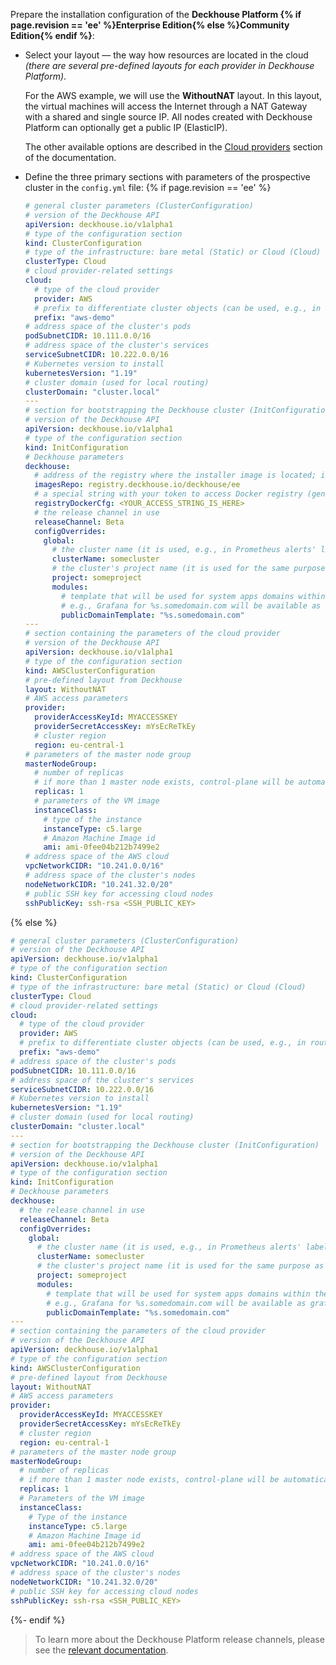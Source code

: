 Prepare the installation configuration of the **Deckhouse Platform {% if page.revision == 'ee' %}Enterprise Edition{% else %}Community Edition{% endif %}**:
- Select your layout — the way how resources are located in the cloud *(there are several pre-defined layouts for each provider in Deckhouse Platform)*.

  For the AWS example, we will use the **WithoutNAT** layout. In this layout, the virtual machines will access the Internet through a NAT Gateway with a shared and single source IP. All nodes created with Deckhouse Platform can optionally get a public IP (ElasticIP).

  The other available options are described in the [Cloud providers](https://early.deckhouse.io/en/documentation/v1/kubernetes.html) section of the documentation.

- Define the three primary sections with parameters of the prospective cluster in the `config.yml` file:
{% if page.revision == 'ee' %}
  ```yaml
  # general cluster parameters (ClusterConfiguration)
  # version of the Deckhouse API
  apiVersion: deckhouse.io/v1alpha1
  # type of the configuration section
  kind: ClusterConfiguration
  # type of the infrastructure: bare metal (Static) or Cloud (Cloud)
  clusterType: Cloud
  # cloud provider-related settings
  cloud:
    # type of the cloud provider
    provider: AWS
    # prefix to differentiate cluster objects (can be used, e.g., in routing)
    prefix: "aws-demo"
  # address space of the cluster's pods
  podSubnetCIDR: 10.111.0.0/16
  # address space of the cluster's services
  serviceSubnetCIDR: 10.222.0.0/16
  # Kubernetes version to install
  kubernetesVersion: "1.19"
  # cluster domain (used for local routing)
  clusterDomain: "cluster.local"
  ---
  # section for bootstrapping the Deckhouse cluster (InitConfiguration)
  # version of the Deckhouse API
  apiVersion: deckhouse.io/v1alpha1
  # type of the configuration section
  kind: InitConfiguration
  # Deckhouse parameters
  deckhouse:
    # address of the registry where the installer image is located; in this case, the default value for Deckhouse EE is set
    imagesRepo: registry.deckhouse.io/deckhouse/ee
    # a special string with your token to access Docker registry (generated automatically for your license token)
    registryDockerCfg: <YOUR_ACCESS_STRING_IS_HERE>
    # the release channel in use
    releaseChannel: Beta
    configOverrides:
      global:
        # the cluster name (it is used, e.g., in Prometheus alerts' labels)
        clusterName: somecluster
        # the cluster's project name (it is used for the same purpose as the cluster name)
        project: someproject
        modules:
          # template that will be used for system apps domains within the cluster
          # e.g., Grafana for %s.somedomain.com will be available as grafana.somedomain.com
          publicDomainTemplate: "%s.somedomain.com"
  ---
  # section containing the parameters of the cloud provider
  # version of the Deckhouse API
  apiVersion: deckhouse.io/v1alpha1
  # type of the configuration section
  kind: AWSClusterConfiguration
  # pre-defined layout from Deckhouse
  layout: WithoutNAT
  # AWS access parameters
  provider:
    providerAccessKeyId: MYACCESSKEY
    providerSecretAccessKey: mYsEcReTkEy
    # cluster region
    region: eu-central-1
  # parameters of the master node group
  masterNodeGroup:
    # number of replicas
    # if more than 1 master node exists, control-plane will be automatically deployed on all master nodes
    replicas: 1
    # parameters of the VM image
    instanceClass:
      # type of the instance
      instanceType: c5.large
      # Amazon Machine Image id
      ami: ami-0fee04b212b7499e2
  # address space of the AWS cloud
  vpcNetworkCIDR: "10.241.0.0/16"
  # address space of the cluster's nodes
  nodeNetworkCIDR: "10.241.32.0/20"
  # public SSH key for accessing cloud nodes
  sshPublicKey: ssh-rsa <SSH_PUBLIC_KEY>
  ```
{% else %}
  ```yaml
  # general cluster parameters (ClusterConfiguration)
  # version of the Deckhouse API
  apiVersion: deckhouse.io/v1alpha1
  # type of the configuration section
  kind: ClusterConfiguration
  # type of the infrastructure: bare metal (Static) or Cloud (Cloud)
  clusterType: Cloud
  # cloud provider-related settings
  cloud:
    # type of the cloud provider
    provider: AWS
    # prefix to differentiate cluster objects (can be used, e.g., in routing)
    prefix: "aws-demo"
  # address space of the cluster's pods
  podSubnetCIDR: 10.111.0.0/16
  # address space of the cluster's services
  serviceSubnetCIDR: 10.222.0.0/16
  # Kubernetes version to install
  kubernetesVersion: "1.19"
  # cluster domain (used for local routing)
  clusterDomain: "cluster.local"
  ---
  # section for bootstrapping the Deckhouse cluster (InitConfiguration)
  # version of the Deckhouse API
  apiVersion: deckhouse.io/v1alpha1
  # type of the configuration section
  kind: InitConfiguration
  # Deckhouse parameters
  deckhouse:
    # the release channel in use
    releaseChannel: Beta
    configOverrides:
      global:
        # the cluster name (it is used, e.g., in Prometheus alerts' labels)
        clusterName: somecluster
        # the cluster's project name (it is used for the same purpose as the cluster name)
        project: someproject
        modules:
          # template that will be used for system apps domains within the cluster
          # e.g., Grafana for %s.somedomain.com will be available as grafana.somedomain.com
          publicDomainTemplate: "%s.somedomain.com"
  ---
  # section containing the parameters of the cloud provider
  # version of the Deckhouse API
  apiVersion: deckhouse.io/v1alpha1
  # type of the configuration section
  kind: AWSClusterConfiguration
  # pre-defined layout from Deckhouse
  layout: WithoutNAT
  # AWS access parameters
  provider:
    providerAccessKeyId: MYACCESSKEY
    providerSecretAccessKey: mYsEcReTkEy
    # cluster region
    region: eu-central-1
  # parameters of the master node group
  masterNodeGroup:
    # number of replicas
    # if more than 1 master node exists, control-plane will be automatically deployed on all master nodes
    replicas: 1
    # Parameters of the VM image
    instanceClass:
      # Type of the instance
      instanceType: c5.large
      # Amazon Machine Image id
      ami: ami-0fee04b212b7499e2
  # address space of the AWS cloud
  vpcNetworkCIDR: "10.241.0.0/16"
  # address space of the cluster's nodes
  nodeNetworkCIDR: "10.241.32.0/20"
  # public SSH key for accessing cloud nodes
  sshPublicKey: ssh-rsa <SSH_PUBLIC_KEY>
  ```
{%- endif %}

> To learn more about the Deckhouse Platform release channels, please see the [relevant documentation](/en/documentation/v1/deckhouse-release-channels.html).
